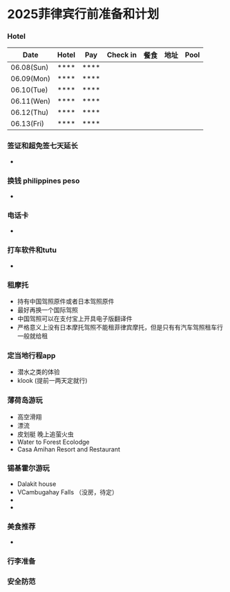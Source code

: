# 2025菲律宾行前准备和计划

### Hotel
| Date | Hotel | Pay | Check in | 餐食 | 地址 | Pool | 
| --- | --- | --- | --- | --- | --- | --- |
| 06.08(Sun) | **** | **** |  | |  | |
| 06.09(Mon) | **** | **** |  | |  | |
| 06.10(Tue) | **** | **** |  | |  | |
| 06.11(Wen) | **** | **** |  | |  | |
| 06.12(Thu) | **** | **** |  | |  | |
| 06.13(Fri) | **** | **** |  | |  | |

### 签证和超免签七天延长
- 

### 换钱 philippines peso
-

### 电话卡
- 

### 打车软件和tutu
- 

### 租摩托
- 持有中国驾照原件或者日本驾照原件
- 最好再换一个国际驾照
- 中国驾照可以在支付宝上开具电子版翻译件
- 严格意义上没有日本摩托驾照不能租菲律宾摩托，但是只有有汽车驾照租车行一般就给租

### 定当地行程app
- 潜水之类的体验
- klook (提前一两天定就行)

### 薄荷岛游玩
- 高空滑翔
- 漂流
- 皮划艇 晚上追萤火虫
- Water to Forest Ecolodge
- Casa Amihan Resort and Restaurant
  
### 锡基霍尔游玩
- Dalakit house
- VCambugahay Falls （没房，待定）
-
- 

### 美食推荐
- 

### 行李准备

### 安全防范

